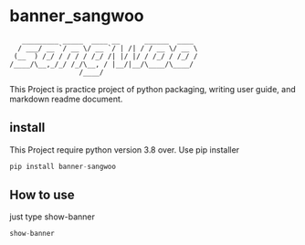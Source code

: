 # **banner_sangwoo**

```
   _________ _____  ____ __      ______  ____
  / ___/ __ `/ __ \/ __ `/ | /| / / __ \/ __ \
 (__  ) /_/ / / / / /_/ /| |/ |/ / /_/ / /_/ /
/____/\__,_/_/ /_/\__, / |__/|__/\____/\____/
                 /____/
```

This Project is practice project of python packaging, writing user guide, and markdown readme document.


## **install**

This Project require python version 3.8 over. Use pip installer


```py
pip install banner-sangwoo
```

## **How to use**

just type show-banner  
 
```py
show-banner
```













